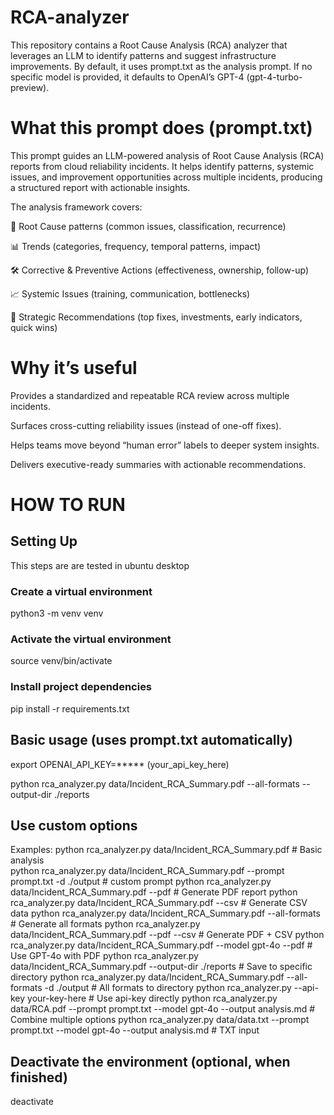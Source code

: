 # RCA-analyzer
This repository contains a Root Cause Analysis (RCA) analyzer that leverages an LLM to identify patterns and suggest infrastructure improvements. By default, it uses prompt.txt as the analysis prompt. If no specific model is provided, it defaults to OpenAI’s GPT-4 (gpt-4-turbo-preview).


# What this prompt does (prompt.txt)

This prompt guides an LLM-powered analysis of Root Cause Analysis (RCA) reports from cloud reliability incidents.
It helps identify patterns, systemic issues, and improvement opportunities across multiple incidents, producing a structured report with actionable insights.

The analysis framework covers:

🔎 Root Cause patterns (common issues, classification, recurrence)

📊 Trends (categories, frequency, temporal patterns, impact)

🛠️ Corrective & Preventive Actions (effectiveness, ownership, follow-up)

📈 Systemic Issues (training, communication, bottlenecks)

🚀 Strategic Recommendations (top fixes, investments, early indicators, quick wins)

# Why it’s useful

Provides a standardized and repeatable RCA review across multiple incidents.

Surfaces cross-cutting reliability issues (instead of one-off fixes).

Helps teams move beyond “human error” labels to deeper system insights.

Delivers executive-ready summaries with actionable recommendations.


# HOW TO RUN

## Setting Up

This steps are are tested in ubuntu desktop

### Create a virtual environment

python3 -m venv venv

### Activate the virtual environment

source venv/bin/activate

### Install project dependencies

pip install -r requirements.txt 


## Basic usage (uses prompt.txt automatically)

export OPENAI_API_KEY=***** (your_api_key_here)

python rca_analyzer.py data/Incident_RCA_Summary.pdf --all-formats --output-dir ./reports



## Use custom options
Examples:
  python rca_analyzer.py data/Incident_RCA_Summary.pdf                                              # Basic analysis  
  python rca_analyzer.py data/Incident_RCA_Summary.pdf --prompt prompt.txt -d ./output              # custom prompt
  python rca_analyzer.py data/Incident_RCA_Summary.pdf --pdf                                        # Generate PDF report
  python rca_analyzer.py data/Incident_RCA_Summary.pdf --csv                                        # Generate CSV data
  python rca_analyzer.py data/Incident_RCA_Summary.pdf --all-formats                                # Generate all formats
  python rca_analyzer.py data/Incident_RCA_Summary.pdf --pdf --csv                                  # Generate PDF + CSV
  python rca_analyzer.py data/Incident_RCA_Summary.pdf --model gpt-4o --pdf                         # Use GPT-4o with PDF
  python rca_analyzer.py data/Incident_RCA_Summary.pdf --output-dir ./reports                       # Save to specific directory
  python rca_analyzer.py data/Incident_RCA_Summary.pdf --all-formats -d ./output                    # All formats to directory
  python rca_analyzer.py --api-key your-key-here                                                    # Use api-key directly
  python rca_analyzer.py data/RCA.pdf --prompt prompt.txt --model gpt-4o --output analysis.md       # Combine multiple options
  python rca_analyzer.py data/data.txt --prompt prompt.txt --model gpt-4o --output analysis.md      # TXT input


## Deactivate the environment (optional, when finished)

deactivate